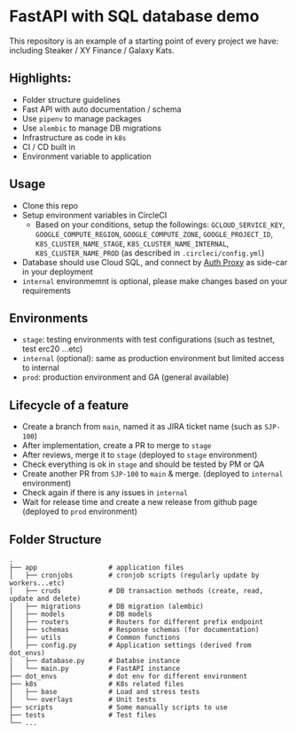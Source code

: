 # FastAPI with SQL database demo
This repository is an example of a starting point of every project we have: including Steaker / XY Finance / Galaxy Kats.

## Highlights:
- Folder structure guidelines
- Fast API with auto documentation / schema
- Use `pipenv` to manage packages
- Use `alembic` to manage DB migrations
- Infrastructure as code in `k8s`
- CI / CD built in
- Environment variable to application


## Usage
- Clone this repo
- Setup environment variables in CircleCI
  - Based on your conditions, setup the followings: `GCLOUD_SERVICE_KEY`, `GOOGLE_COMPUTE_REGION`, `GOOGLE_COMPUTE_ZONE`, `GOOGLE_PROJECT_ID`, `K8S_CLUSTER_NAME_STAGE`, `K8S_CLUSTER_NAME_INTERNAL`, `K8S_CLUSTER_NAME_PROD` (as described in `.circleci/config.yml`)
- Database should use Cloud SQL, and connect by [Auth Proxy](https://cloud.google.com/sql/docs/mysql/connect-kubernetes-engine) as side-car in your deployment
- `internal` environmemnt is optional, please make changes based on your requirements

## Environments
- `stage`: testing environments with test configurations (such as testnet, test erc20 ...etc)
- `internal` (optional): same as production environment but limited access to internal
- `prod`: production environment and GA (general available)

## Lifecycle of a feature
  - Create a branch from `main`, named it as JIRA ticket name (such as `SJP-100`)
  - After implementation, create a PR to merge to `stage`
  - After reviews, merge it to `stage` (deployed to `stage` environment)
  - Check everything is ok in `stage` and should be tested by PM or QA
  - Create another PR from `SJP-100` to `main` & merge. (deployed to `internal` environment)
  - Check again if there is any issues in `internal`
  - Wait for release time and create a new release from github page (deployed to `prod` environment)
  

## Folder Structure
```
.
├── app                  # application files
│   ├── cronjobs         # cronjob scripts (regularly update by workers...etc)
│   ├── cruds            # DB transaction methods (create, read, update and delete)
│   ├── migrations       # DB migration (alembic)
│   ├── models           # DB models
│   ├── routers          # Routers for different prefix endpoint
│   ├── schemas          # Response schemas (for documentation)
│   ├── utils            # Common functions
│   ├── config.py        # Application settings (derived from dot_envs)
│   ├── database.py      # Databse instance
│   └── main.py          # FastAPI instance
├── dot_envs             # dot env for different environment
├── k8s                  # K8s related files
│   ├── base             # Load and stress tests
│   └── overlays         # Unit tests
├── scripts              # Some manually scripts to use
├── tests                # Test files
└── ...
```

